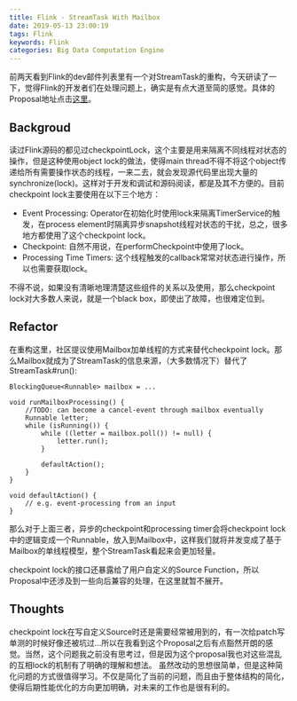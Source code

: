 ```yaml
---
title: Flink - StreamTask With Mailbox
date: 2019-05-13 23:00:19
tags: Flink
keywords: Flink
categories: Big Data Computation Engine
---
```



前两天看到Flink的dev邮件列表里有一个对StreamTask的重构，今天研读了一下，觉得Flink的开发者们在处理问题上，确实是有点大道至简的感觉。具体的Proposal地址点击[这里](https://docs.google.com/document/d/1eDpsUKv2FqwZiS1Pm6gYO5eFHScBHfULKmH1-ZEWB4g/edit#heading=h.me9nb71lvmah)。

## Backgroud

读过Flink源码的都见过checkpointLock，这个主要是用来隔离不同线程对状态的操作，但是这种使用object lock的做法，使得main thread不得不将这个object传递给所有需要操作状态的线程，一来二去，就会发现源代码里出现大量的synchronize(lock)。这样对于开发和调试和源码阅读，都是及其不方便的。目前checkpoint lock主要使用在以下三个地方：

* Event Processing: Operator在初始化时使用lock来隔离TimerService的触发，在process element时隔离异步snapshot线程对状态的干扰，总之，很多地方都使用了这个checkpoint lock。
* Checkpoint: 自然不用说，在performCheckpoint中使用了lock。
* Processing Time Timers: 这个线程触发的callback常常对状态进行操作，所以也需要获取lock。

不得不说，如果没有清晰地理清楚这些组件的关系以及使用，那么checkpoint lock对大多数人来说，就是一个black box，即使出了故障，也很难定位到。

## Refactor

在重构这里，社区提议使用Mailbox加单线程的方式来替代checkpoint lock。那么Mailbox就成为了StreamTask的信息来源，（大多数情况下）替代了StreamTask#run():

```
BlockingQueue<Runnable> mailbox = ...

void runMailboxProcessing() {
    //TODO: can become a cancel-event through mailbox eventually
    Runnable letter;
    while (isRunning()) { 
        while ((letter = mailbox.poll()) != null) {
            letter.run();
        }

        defaultAction();
    }
}

void defaultAction() {
    // e.g. event-processing from an input
}

```


那么对于上面三者，异步的checkpoint和processing timer会将checkpoint lock中的逻辑变成一个Runnable，放入到Mailbox中，这样我们就将并发变成了基于Mailbox的单线程模型，整个StreamTask看起来会更加轻量。

checkpoint lock的接口还暴露给了用户自定义的Source Function，所以Proposal中还涉及到一些向后兼容的处理，在这里就暂不展开。

## Thoughts

checkpoint lock在写自定义Source时还是需要经常被用到的，有一次给patch写单测的时候好像还被坑过...所以在我看到这个Proposal之后有点豁然开朗的感觉。当然，这个问题我之前没有思考过，但是因为这个proposal我也对这些混乱的互相lock的机制有了明确的理解和想法。
虽然改动的思想很简单，但是这种简化问题的方式很值得学习。不仅是简化了当前的问题，而且由于整体结构的简化，使得后期性能优化的方向更加明确，对未来的工作也是很有利的。







